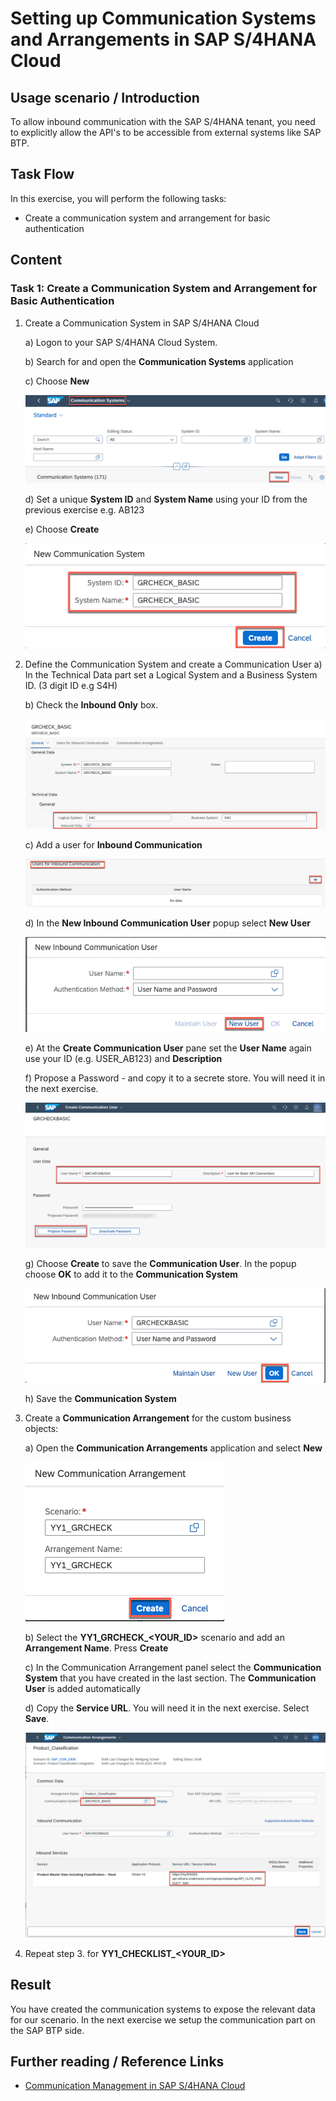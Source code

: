 # Setting up Communication Systems and Arrangements in SAP S/4HANA Cloud

## Usage scenario / Introduction 
To allow inbound communication with the SAP S/4HANA tenant, you need to explicitly allow the API's to be accessible from external systems like SAP BTP.



## Task Flow  
In this exercise, you will perform the following tasks:

* Create a communication system and arrangement for basic authentication



## Content

### Task 1: Create a Communication System and Arrangement for Basic Authentication


1.  Create a Communication System in SAP S/4HANA Cloud
    
    a) Logon to your SAP S/4HANA Cloud System.
    
    b) Search for and open the **Communication Systems** application
   
    c) Choose **New**

     ![Communication System](./img/s4c_communication_system.png)

    d) Set a unique **System ID** and **System Name** using your ID from the previous exercise e.g. AB123

    e) Choose **Create**
    
      ![Communication System](./img/s4c_communication_system5.png)

2. Define the Communication System and create a Communication User
    a) In the Technical Data part set a Logical System and a Business System ID. (3 digit ID e.g S4H)

    b) Check the **Inbound Only** box.

      ![Communication System](./img/s4c_communication_system_basic.png)
 
    c) Add a user for **Inbound Communication**  
     
     ![Communication System](./img/s4c_communication_system_basic3.png)

    d) In the **New Inbound Communication User** popup select **New User**     

     ![Communication System](./img/s4c_communication_user.png)
   
    e) At the **Create Communication User** pane set the **User Name** again use your ID (e.g. USER_AB123) and **Description**

    f) Propose a Password - and copy it to a secrete store. You will need it in the next exercise.

      ![Communication System](./img/s4c_communication_system_basic2.png)
   
   g) Choose **Create** to save the **Communication User**. In the popup choose **OK** to add it to the **Communication System**

      ![Communication System](./img/s4c_communication_user2.png)

   h) Save the **Communication System**

3. Create a **Communication Arrangement** for the custom business objects:
      
   a) Open the **Communication Arrangements** application and select **New**

      ![Communication Arrangement](./img/s4c_comm_arrangement_grcheck.png)
   
   b) Select the **YY1_GRCHECK_\<YOUR_ID\>** scenario and add an **Arrangement Name**. Press **Create**
   
     
   
   c) In the Communication Arrangement panel select the **Communication System** that you have created in the last section. The **Communication User** is added automatically

   d) Copy the **Service URL**. You will need it in the next exercise. Select **Save**.

      ![Communication Arrangement](./img/s4c_comm_arrangement_setup.png)

4. Repeat step 3. for **YY1_CHECKLIST_\<YOUR_ID\>**
 
## Result

You have created the communication systems to expose the relevant data for our scenario. In the next exercise we setup the communication part on the SAP BTP side. 

## Further reading / Reference Links

- [Communication Management in SAP S/4HANA Cloud ](https://help.sap.com/docs/SAP_S4HANA_CLOUD/0f69f8fb28ac4bf48d2b57b9637e81fa/2e84a10c430645a88bdbfaaa23ac9ff7.html?locale=en-US&q=communication%20system)
